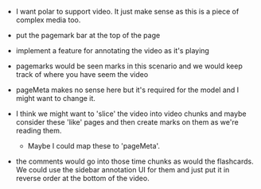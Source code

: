 - I want polar to support video.  It just make sense as this is a piece of 
  complex media too.

- put the pagemark bar at the top of the page

- implement a feature for annotating the video as it's playing 

- pagemarks would be seen marks in this scenario and we would keep track of where
  you have seem the video
  
- pageMeta makes no sense here but it's required for the model and I might want 
  to change it.

- I think we might want to 'slice' the video into video chunks and maybe consider
  these 'like' pages and then create marks on them as we're reading them. 
  
    - Maybe I could map these to 'pageMeta'.
    
- the comments would go into those time chunks as would the flashcards.  We 
  could use the sidebar annotation UI for them and just put it in reverse
  order at the bottom of the video.         
